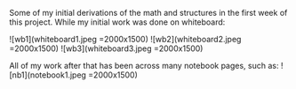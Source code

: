 Some of my initial derivations of the math and structures in the first week of this project.  While my initial work was done on whiteboard:

![wb1](whiteboard1.jpeg =2000x1500)
![wb2](whiteboard2.jpeg =2000x1500)
![wb3](whiteboard3.jpeg =2000x1500)

All of my work after that has been across many notebook pages, such as:
![nb1](notebook1.jpeg =2000x1500)
